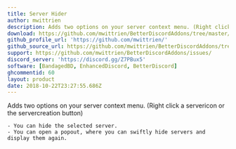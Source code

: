 ```yaml
---
title: Server Hider
author: mwittrien
description: Adds two options on your server context menu. (Right click a servericon or the servercreation button)
download: https://github.com/mwittrien/BetterDiscordAddons/tree/master/Plugins/ServerHider
github_profile_url: 'https://github.com/mwittrien/'
github_source_url: https://github.com/mwittrien/BetterDiscordAddons/tree/master/Plugins/ServerHider
support: https://github.com/mwittrien/BetterDiscordAddons/issues/
discord_server: 'https://discord.gg/Z7PBux5'
software: [BandagedBD, EnhancedDiscord, BetterDiscord]
ghcommentid: 60
layout: product
date: 2018-10-22T23:27:55.686Z
---
```

Adds two options on your server context menu. (Right click a servericon or the
  servercreation button)

    - You can hide the selected server.
    - You can open a popout, where you can swiftly hide servers and display them again.